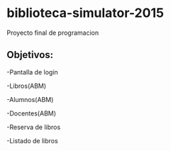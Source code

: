 # biblioteca-simulator-2015
Proyecto final de programacion

## Objetivos:

-Pantalla de login

-Libros(ABM)

-Alumnos(ABM)

-Docentes(ABM)

-Reserva de libros

-Listado de libros
